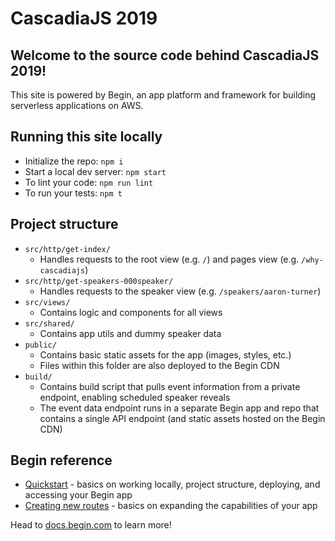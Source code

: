 # CascadiaJS 2019


## Welcome to the source code behind CascadiaJS 2019!

This site is powered by Begin, an app platform and framework for building serverless applications on AWS.

## Running this site locally

- Initialize the repo: `npm i`
- Start a local dev server: `npm start`
- To lint your code: `npm run lint`
- To run your tests: `npm t`


## Project structure

- `src/http/get-index/`
  - Handles requests to the root view (e.g. `/`) and pages view (e.g. `/why-cascadiajs`)
- `src/http/get-speakers-000speaker/`
  - Handles requests to the speaker view (e.g. `/speakers/aaron-turner`)
- `src/views/`
  - Contains logic and components for all views
- `src/shared/`
  - Contains app utils and dummy speaker data
- `public/`
  - Contains basic static assets for the app (images, styles, etc.)
  - Files within this folder are also deployed to the Begin CDN
- `build/`
  - Contains build script that pulls event information from a private endpoint, enabling scheduled speaker reveals
  - The event data endpoint runs in a separate Begin app and repo that contains a single API endpoint (and static assets hosted on the Begin CDN)


## Begin reference

- [Quickstart](https://docs.begin.com/en/guides/quickstart/) - basics on working locally, project structure, deploying, and accessing your Begin app
- [Creating new routes](https://docs.begin.com/en/functions/creating-new-functions) - basics on expanding the capabilities of your app

Head to [docs.begin.com](https://docs.begin.com/) to learn more!
